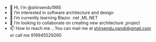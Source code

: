 - 👋 Hi, I’m @shirsendu1985
- 👀 I’m interested in software architecture and design 
- 🌱 I’m currently learning Blazor .net ,ML.NET 
- 💞️ I’m looking to collaborate on creating new architecture ,project 
- 📫 How to reach me ...You can mail me at shirsendu.nandi@gmail.com or call me 919945529260

<!---
shirsendu1985/shirsendu1985 is a ✨ special ✨ repository because its `README.md` (this file) appears on your GitHub profile.
You can click the Preview link to take a look at your changes.
--->
